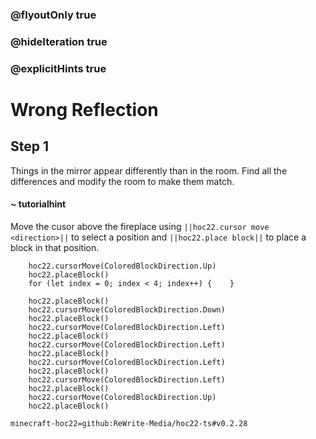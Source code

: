 ### @flyoutOnly true
### @hideIteration true
### @explicitHints true


# Wrong Reflection

## Step 1
Things in the mirror appear differently than in the room. Find all the differences and modify the room to make them match.

#### ~ tutorialhint 
Move the cusor above the fireplace using ``||hoc22.cursor move <direction>||`` to select a position and ``||hoc22.place block||`` to place a block in that position.

```ghost
    hoc22.cursorMove(ColoredBlockDirection.Up)
    hoc22.placeBlock()
    for (let index = 0; index < 4; index++) {    }

```
```template
    hoc22.placeBlock()
    hoc22.cursorMove(ColoredBlockDirection.Down)
    hoc22.placeBlock()
    hoc22.cursorMove(ColoredBlockDirection.Left)
    hoc22.placeBlock()
    hoc22.cursorMove(ColoredBlockDirection.Left)
    hoc22.placeBlock()
    hoc22.cursorMove(ColoredBlockDirection.Left)
    hoc22.placeBlock()
    hoc22.cursorMove(ColoredBlockDirection.Left)
    hoc22.placeBlock()
    hoc22.cursorMove(ColoredBlockDirection.Up)
    hoc22.placeBlock()
```

```package
minecraft-hoc22=github:ReWrite-Media/hoc22-ts#v0.2.28
```